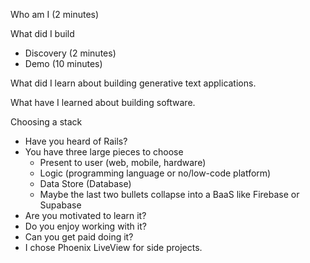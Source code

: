Who am I (2 minutes)

What did I build
- Discovery (2 minutes)
- Demo (10 minutes)

What did I learn about building generative text applications.

What have I learned about building software.

Choosing a stack
- Have you heard of Rails?
- You have three large pieces to choose
	- Present to user (web, mobile, hardware)
	- Logic (programming language or no/low-code platform)
	- Data Store (Database)
	- Maybe the last two bullets collapse into a BaaS like Firebase or Supabase
- Are you motivated to learn it?
- Do you enjoy working with it?
- Can you get paid doing it?
- I chose Phoenix LiveView for side projects.
